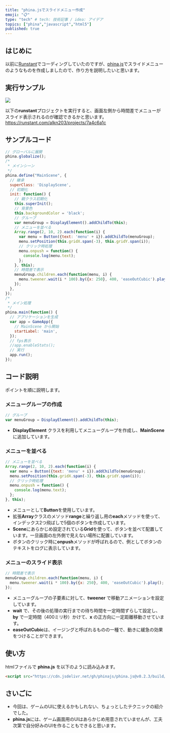 ```yaml
---
title: "phina.jsでスライドメニュー作成"
emoji: "📋"
type: "tech" # tech: 技術記事 / idea: アイデア
topics: ["phina","javascript","html5"]
published: true
---
```


## はじめに
以前に[Runstant](https://runstant.com)でコーディングしていたのですが、[phina.js](https://phinajs.com/)でスライドメニューのようなものを作成しましたので、作り方を説明したいと思います。

## 実行サンプル
![](https://storage.googleapis.com/zenn-user-upload/06xa4k972cthr68e6918hhoebdip)

以下の**runstant**プロジェクトを実行すると、画面左側から時間差でメニューがスライド表示されるのが確認できるかと思います。
https://runstant.com/alkn203/projects/7a4c6a1c

## サンプルコード
```js
// グローバルに展開
phina.globalize();
/*
 * メインシーン
 */
phina.define("MainScene", {
  // 継承
  superClass: 'DisplayScene',
  // 初期化
  init: function() {
    // 親クラス初期化
    this.superInit();
    // 背景色
    this.backgroundColor = 'black';
    // グループ
    var menuGroup = DisplayElement().addChildTo(this);
    // メニューを並べる
    Array.range(2, 10, 2).each(function(i) {
      var menu = Button({text: 'menu' + i}).addChildTo(menuGroup);
      menu.setPosition(this.gridX.span(-3), this.gridY.span(i));
      // クリック時処理
      menu.onpush = function() {
        console.log(menu.text);
      };
    }, this);
    // 時間差で表示
    menuGroup.children.each(function(menu, i) {
      menu.tweener.wait(i * 100).by({x: 250}, 400, 'easeOutCubic').play();
    });
  },
});
/*
 * メイン処理
 */
phina.main(function() {
  // アプリケーションを生成
  var app = GameApp({
    // MainScene から開始
    startLabel: 'main',
  });
  // fps表示
  //app.enableStats();
  // 実行
  app.run();
});
```

## コード説明
ポイントを順に説明します。

### メニューグループの作成
```js
// グループ
var menuGroup = DisplayElement().addChildTo(this);
```

* **DisplayElement** クラスを利用してメニューグループを作成し、**MainScene** に追加しています。

### メニューを並べる
```js
// メニューを並べる
Array.range(2, 10, 2).each(function(i) {
  var menu = Button({text: 'menu' + i}).addChildTo(menuGroup);
  menu.setPosition(this.gridX.span(-3), this.gridY.span(i));
  // クリック時処理
  menu.onpush = function() {
    console.log(menu.text);
  };
}, this);
```

* メニューとして**Button**を使用しています。
* 拡張**Array**クラスのメソッド**range**と繰り返し用の**each**メソッドを使って、インデックス2つ飛ばしで5個のボタンを作成しています。
* **Scene**にあらかじめ設定されている**Grid**を使って、ボタンを並べて配置しています。一旦画面の左外側で見えない場所に配置しています。
* ボタンのクリック時に**onpush**メソッドが呼ばれるので、例としてボタンのテキストをログに表示しています。

### メニューのスライド表示
```js
// 時間差で表示
menuGroup.children.each(function(menu, i) {
  menu.tweener.wait(i * 100).by({x: 250}, 400, 'easeOutCubic').play();
});
```

* メニューグループの子要素に対して、**tweener** で移動アニメーションを設定しています。
* **wait** で、その後の処理の実行までの待ち時間を一定時間ずらして設定し、**by** で一定時間（400ミリ秒）かけて、**x** の正方向に一定距離移動させています。
* **easeOutCubic**は、イージングと呼ばれるものの一種で、動きに緩急の効果をつけることができます。

## 使い方
htmlファイルで **phina.js** を以下のように読み込みます。

```html
<script src="https://cdn.jsdelivr.net/gh/phinajs/phina.js@v0.2.3/build/phina.js"></script>
```

## さいごに
* 今回は、ゲームのUIに使えるかもしれない、ちょっとしたテクニックの紹介でした。
* **phina.js**には、ゲーム画面用のUIはあらかじめ用意されていませんが、工夫次第で自分好みのUIを作ることもできると思います。
